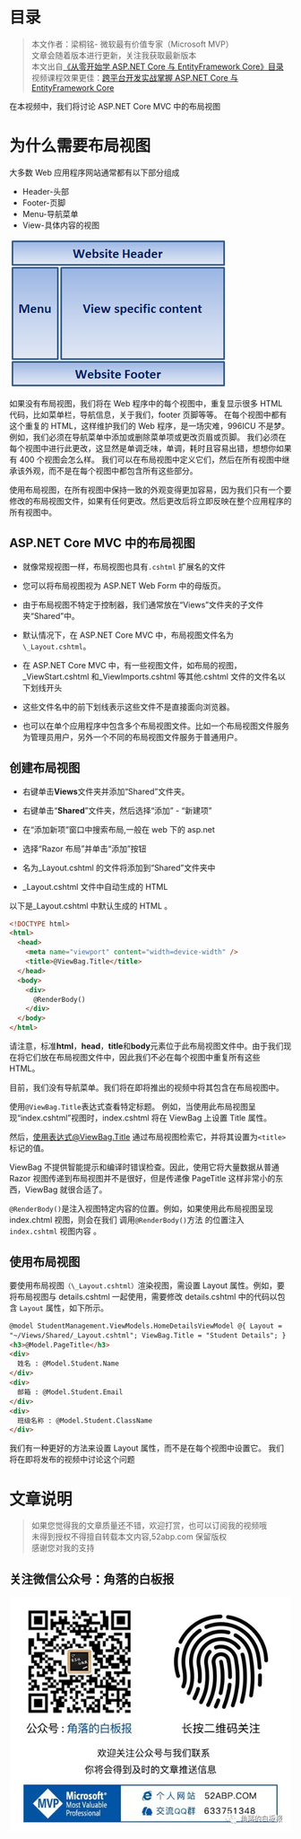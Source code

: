 # 目录

> 本文作者：梁桐铭- 微软最有价值专家（Microsoft MVP） </br>
> 文章会随着版本进行更新，关注我获取最新版本 </br>
> 本文出自[《从零开始学 ASP.NET Core 与 EntityFramework Core》目录](https://www.52abp.com/Wiki/mvc/latest) </br>
> 视频课程效果更佳：[跨平台开发实战掌握 ASP.NET Core 与 EntityFramework Core
> ](https://www.52abp.com/College/Course/1) </br>

在本视频中，我们将讨论 ASP.NET Core MVC 中的布局视图

# 为什么需要布局视图

大多数 Web 应用程序网站通常都有以下部分组成

- Header-头部
- Footer-页脚
- Menu-导航菜单
- View-具体内容的视图

![28 1](images/28-1.png)

如果没有布局视图，我们将在 Web 程序中的每个视图中，重复显示很多 HTML 代码，比如菜单栏，导航信息，关于我们，footer 页脚等等。
在每个视图中都有这个重复的 HTML，这样维护我们的 Web 程序，是一场灾难，996ICU 不是梦。
例如，我们必须在导航菜单中添加或删除菜单项或更改页眉或页脚。
我们必须在每个视图中进行此更改，这显然是单调乏味，单调，耗时且容易出错，想想你如果有 400 个视图会怎么样。
我们可以在布局视图中定义它们，然后在所有视图中继承该外观，而不是在每个视图中都包含所有这些部分。

使用布局视图，在所有视图中保持一致的外观变得更加容易，因为我们只有一个要修改的布局视图文件，如果有任何更改。然后更改后将立即反映在整个应用程序的所有视图中。

## ASP.NET Core MVC 中的布局视图

- 就像常规视图一样，布局视图也具有`.cshtml` 扩展名的文件
- 您可以将布局视图视为 ASP.NET Web Form 中的母版页。
- 由于布局视图不特定于控制器，我们通常放在“Views”文件夹的子文件夹“Shared”中。
- 默认情况下，在 ASP.NET Core MVC 中，布局视图文件名为`\_Layout.cshtml`。
- 在 ASP.NET Core MVC 中，有一些视图文件，如布局的视图，\_ViewStart.cshtml 和\_ViewImports.cshtml 等其他.cshtml 文件的文件名以下划线开头
- 这些文件名中的前下划线表示这些文件不是直接面向浏览器。

- 也可以在单个应用程序中包含多个布局视图文件。比如一个布局视图文件服务为管理员用户，另外一个不同的布局视图文件服务于普通用户。

## 创建布局视图

- 右键单击**Views**文件夹并添加“Shared”文件夹。
- 右键单击“**Shared**”文件夹，然后选择“添加” - “新建项”
- 在“添加新项”窗口中搜索布局,一般在 web 下的 asp.net

- 选择“Razor 布局”并单击“添加”按钮
- 名为\_Layout.cshtml 的文件将添加到“Shared”文件夹中
- \_Layout.cshtml 文件中自动生成的 HTML

以下是\_Layout.cshtml 中默认生成的 HTML 。

```html
<!DOCTYPE html>
<html>
  <head>
    <meta name="viewport" content="width=device-width" />
    <title>@ViewBag.Title</title>
  </head>
  <body>
    <div>
      @RenderBody()
    </div>
  </body>
</html>
```

请注意，标准**html**，**head**，**title**和**body**元素位于此布局视图文件中。由于我们现在将它们放在布局视图文件中，因此我们不必在每个视图中重复所有这些 HTML。

目前，我们没有导航菜单。我们将在即将推出的视频中将其包含在布局视图中。

使用`@ViewBag.Title`表达式查看特定标题。
例如，当使用此布局视图呈现“index.cshtml”视图时，index.cshtml 将在 ViewBag 上设置 Title 属性。

然后，使用表达式@ViewBag.Title 通过布局视图检索它，并将其设置为`<title>`标记的值。

ViewBag 不提供智能提示和编译时错误检查。因此，使用它将大量数据从普通 Razor 视图传递到布局视图并不是很好，但是传递像 PageTitle 这样非常小的东西，ViewBag 就很合适了。

`@RenderBody()`是注入视图特定内容的位置。例如，如果使用此布局视图呈现 index.chtml 视图，则会在我们 调用`@RenderBody()`方法 的位置注入 `index.cshtml` 视图内容 。

## 使用布局视图

要使用布局视图`（\_Layout.cshtml）`渲染视图，需设置 Layout 属性。例如，要将布局视图与 details.cshtml 一起使用，需要修改 details.cshtml 中的代码以包含 `Layout` 属性，如下所示。

```html
@model StudentManagement.ViewModels.HomeDetailsViewModel @{ Layout =
"~/Views/Shared/_Layout.cshtml"; ViewBag.Title = "Student Details"; }
<h3>@Model.PageTitle</h3>
<div>
  姓名 : @Model.Student.Name
</div>
<div>
  邮箱 : @Model.Student.Email
</div>
<div>
  班级名称 : @Model.Student.ClassName
</div>
```

我们有一种更好的方法来设置 Layout 属性，而不是在每个视图中设置它。
我们将在即将发布的视频中讨论这个问题

# 文章说明

> 如果您觉得我的文章质量还不错，欢迎打赏，也可以订阅我的视频哦 </br>
> 未得到授权不得擅自转载本文内容,52abp.com 保留版权 </br>
> 感谢您对我的支持

## 关注微信公众号：角落的白板报

![公众号：角落的白板报](images/jiaoluowechat.png)
